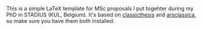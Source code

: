 This is a simple LaTeX template for MSc proposals I put togehter during my PhD in STADIUS (KUL, Belgium).
It's based on [classicthesis](https://ctan.org/pkg/classicthesis) and [arsclassica](https://ctan.org/pkg/arsclassica), so make sure you have them both installed.

